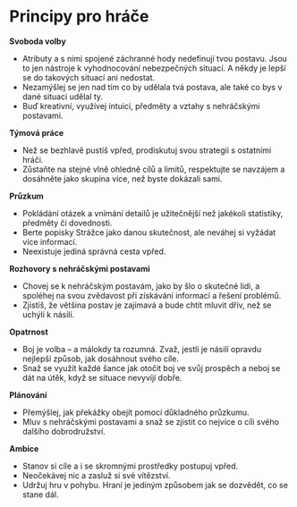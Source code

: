 # Principy pro hráče

**Svoboda volby**

- Atributy a s nimi spojené záchranné hody nedefinují tvou postavu. Jsou to jen nástroje k vyhodnocování nebezpečných situací. A někdy je lepší se do takových situací ani nedostat.
- Nezamýšlej se jen nad tím co by udělala tvá postava, ale také co bys v dané situaci udělal ty.
- Buď kreativní, využívej intuici, předměty a vztahy s nehráčskými postavami.

**Týmová práce**

- Než se bezhlavě pustíš vpřed, prodiskutuj svou strategii s ostatními hráči.
- Zůstaňte na stejné vlně ohledně cílů a limitů, respektujte se navzájem a dosáhněte jako skupina více, než byste dokázali sami.

**Průzkum**

- Pokládání otázek a vnímání detailů je užitečnější než jakékoli statistiky, předměty či dovednosti.
- Berte popisky Strážce jako danou skutečnost, ale neváhej si vyžádat více informací.
- Neexistuje jediná správná cesta vpřed.

**Rozhovory s nehráčskými postavami**

- Chovej se k nehráčským postavám, jako by šlo o skutečné lidi, a spoléhej na svou zvědavost při získávání informací a řešení problémů.
- Zjistíš, že většina postav je zajímavá a bude chtít mluvit dřív, než se uchýlí k násilí.

**Opatrnost**

- Boj je volba – a málokdy ta rozumná. Zvaž, jestli je násilí opravdu nejlepší způsob, jak dosáhnout svého cíle.
- Snaž se využít každé šance jak otočit boj ve svůj prospěch a neboj se dát na útěk, když se situace nevyvíjí dobře.

**Plánování**

- Přemýšlej, jak překážky obejít pomocí důkladného průzkumu.
- Mluv s nehráčskými postavami a snaž se zjistit co nejvíce o cíli svého dalšího dobrodružství.

**Ambice**

- Stanov si cíle a i se skromnými prostředky postupuj vpřed.
- Neočekávej nic a zasluž si své vítězství.
- Udržuj hru v pohybu. Hraní je jediným způsobem jak se dozvědět, co se stane dál.
